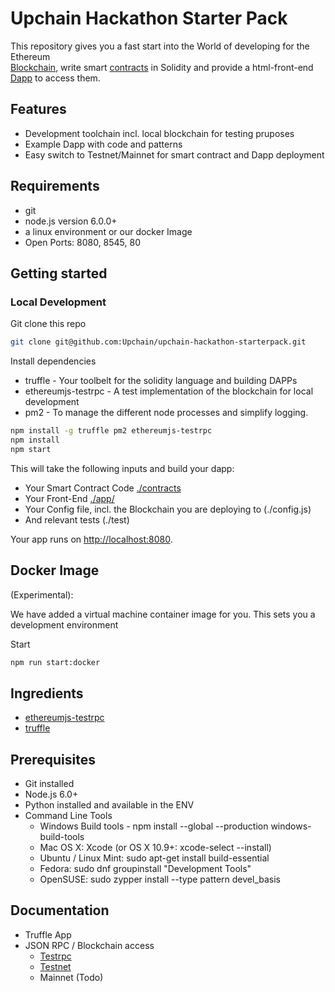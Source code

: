 # Upchain Hackathon Starter Pack

This repository gives you a fast start into the World of developing for the Ethereum  
[Blockchain](https://en.wikipedia.org/wiki/Block_chain),  write smart [contracts](https://en.wikipedia.org/wiki/Smart_contract) in Solidity and provide a html-front-end [Dapp](http://dapps.ethercasts.com/) to access them.

## Features

* Development toolchain incl. local blockchain for testing pruposes
* Example Dapp with code and patterns
* Easy switch to Testnet/Mainnet for smart contract and Dapp deployment

## Requirements

* git
* node.js version 6.0.0+
* a linux environment or our docker Image
* Open Ports: 8080, 8545, 80

## Getting started

### Local Development


Git clone this repo

```bash
git clone git@github.com:Upchain/upchain-hackathon-starterpack.git
```

Install dependencies

* truffle - Your toolbelt for the solidity language and building DAPPs
* ethereumjs-testrpc - A test implementation of the blockchain for local development
* pm2 - To manage the different node processes and simplify logging.


```bash
npm install -g truffle pm2 ethereumjs-testrpc
npm install
npm start
```

This will take the following inputs and build your dapp:

* Your Smart Contract Code [./contracts](./contracts])
* Your Front-End [./app/](./app)
* Your Config file, incl. the Blockchain you are deploying to (./config.js)
* And relevant tests (./test)

Your app runs on [http://localhost:8080](http://localhost:8080).

## Docker Image

(Experimental):

We have added a virtual machine container image for you. This sets you a development environment

Start
```bash
npm run start:docker
```

## Ingredients

* [ethereumjs-testrpc](https://github.com/ethereumjs/testrpc)
* [truffle](https://github.com/ConsenSys/truffle/)

## Prerequisites

* Git installed
* Node.js 6.0+
* Python installed and available in the ENV
* Command Line Tools
  * Windows Build tools - npm install --global --production windows-build-tools
  * Mac OS X: Xcode (or OS X 10.9+: xcode-select --install)
  * Ubuntu /  Linux Mint: sudo apt-get install build-essential
  * Fedora: sudo dnf groupinstall "Development Tools"
  * OpenSUSE: sudo zypper install --type pattern devel_basis

## Documentation
  * Truffle App
  * JSON RPC / Blockchain access
    * [Testrpc](./docs/architecture-testrpc.md)
    * [Testnet](./docs/architecture-testnet.md)
    * Mainnet (Todo)

